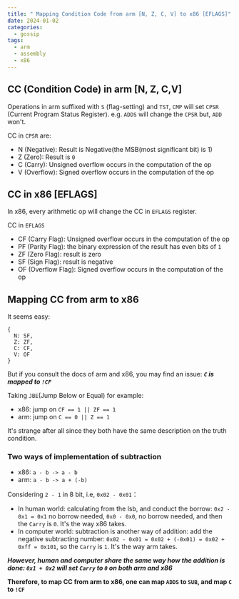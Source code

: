 ```yaml
---
title: " Mapping Condition Code from arm [N, Z, C, V] to x86 [EFLAGS]"
date: 2024-01-02
categories:
  - gossip
tags:
  - arm
  - assembly
  - x86
---
```


## CC (Condition Code) in arm [N, Z, C,V]

Operations in arm suffixed with `S` (flag-setting) and `TST`, `CMP` will set `CPSR` (Current Program Status Register). e.g. `ADDS` will change the `CPSR` but, `ADD` won't.

CC in `CPSR` are:

- N (Negative): Result is Negative(the MSB(most significant bit) is 1)
- Z (Zero): Result is `0`
- C (Carry): Unsigned overflow occurs in the computation of the op
- V (Overflow): Signed overflow occurs in the computation of the op

## CC in x86 [EFLAGS]

In x86, every arithmetic op will change the CC in `EFLAGS` register.

CC in `EFLAGS`

- CF (Carry Flag): Unsigned overflow occurs in the computation of the op
- PF (Parity Flag): the binary expression of the result has even bits of `1`
- ZF (Zero Flag): result is zero
- SF (Sign Flag): result is negative
- OF (Overflow Flag): Signed overflow occurs in the computation of the op

## Mapping CC from arm to x86

It seems easy:

```text
{
  N: SF,
  Z: ZF,
  C: CF,
  V: OF
}
```

But if you consult the docs of arm and x86, you may find an issue: ***`C` is mapped to `!CF`***

Taking `JBE`(Jump Below or Equal) for example:

- x86: jump on `CF == 1 || ZF == 1`
- arm: jump on `C == 0 || Z == 1`

It's strange after all since they both have the same description on the truth condition.

### Two ways of implementation of subtraction

- x86: `a - b -> a - b`
- arm: `a - b -> a + (-b)`

Considering `2 - 1` in 8 bit, i.e, `0x02 - 0x01`：

- In human world: calculating from the lsb, and conduct the borrow: `0x2 - 0x1 = 0x1` no borrow needed, `0x0 - 0x0`, no borrow needed, and then the `Carry` is `0`. It's the way x86 takes.
- In computer world: subtraction is another way of addition: add the negative subtracting number: `0x02 - 0x01 = 0x02 + (-0x01) = 0x02 + 0xff = 0x101`, so the `Carry` is `1`. It's the way arm takes.

***However, human and computer share the same way how the addition is done: `0x1 + 0x2` will set `Carry` to `0` on both arm and x86***

**Therefore, to map CC from arm to x86, one can map `ADDS` to `SUB`, and map  `C` to `!CF`**
